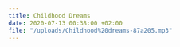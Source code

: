 ```yaml
---
title: Childhood Dreams
date: 2020-07-13 00:38:00 +02:00
file: "/uploads/Childhood%20dreams-87a205.mp3"
---
```


